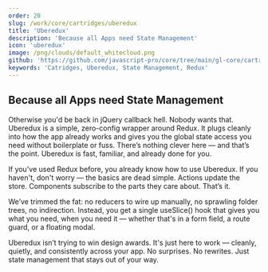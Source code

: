 ```yaml
---
order: 20
slug: /work/core/cartridges/uberedux
title: 'Uberedux'
description: 'Because all Apps need State Management'
icon: 'uberedux'
image: /png/clouds/default_whitecloud.png
github: 'https://github.com/javascript-pro/core/tree/main/gl-core/cartridges/Uberedux'
keywords: 'Catridges, Uberedux, State Management, Redux'
---
```


## Because all Apps need State Management

Otherwise you'd be back in jQuery callback hell. Nobody wants that. Uberedux is a simple, zero-config wrapper around Redux. It plugs cleanly into how the app already works and gives you the global state access you need without boilerplate or fuss. There’s nothing clever here — and that’s the point. Uberedux is fast, familiar, and already done for you.

If you've used Redux before, you already know how to use Uberedux. If you haven't, don't worry — the basics are dead simple. Actions update the store. Components subscribe to the parts they care about. That’s it.

We’ve trimmed the fat: no reducers to wire up manually, no sprawling folder trees, no indirection. Instead, you get a single useSlice() hook that gives you what you need, when you need it — whether that's in a form field, a route guard, or a floating modal.

Uberedux isn’t trying to win design awards. It's just here to work — cleanly, quietly, and consistently across your app. No surprises. No rewrites. Just state management that stays out of your way.
